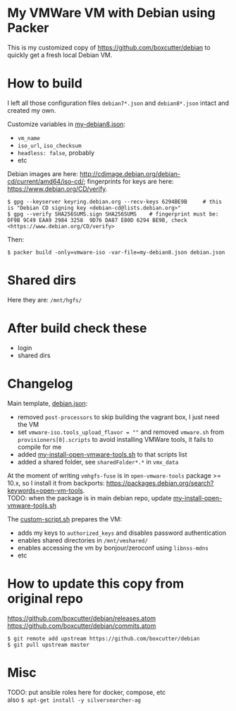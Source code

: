 
# My VMWare VM with Debian using Packer

This is my customized copy of <https://github.com/boxcutter/debian> to quickly get a fresh local Debian VM.

# How to build

I left all those configuration files `debian7*.json` and `debian8*.json` intact and created my own.

Customize variables in [my-debian8.json](my-debian8.json):

- `vm_name`
- `iso_url`, `iso_checksum`
- `headless: false`, probably
- etc

Debian images are here: <http://cdimage.debian.org/debian-cd/current/amd64/iso-cd/>; fingerprints for keys are here: <https://www.debian.org/CD/verify>.

``` Shell
$ gpg --keyserver keyring.debian.org --recv-keys 6294BE9B     # this is "Debian CD signing key <debian-cd@lists.debian.org>"
$ gpg --verify SHA256SUMS.sign SHA256SUMS    # fingerprint must be: DF9B 9C49 EAA9 2984 3258  9D76 DA87 E80D 6294 BE9B, check <https://www.debian.org/CD/verify>
```

Then:

``` Shell
$ packer build -only=vmware-iso -var-file=my-debian8.json debian.json
```

# Shared dirs

Here they are: `/mnt/hgfs/`

# After build check these

- login
- shared dirs

# Changelog

Main template, [debian.json](debian.json):

- removed `post-processors` to skip building the vagrant box, I just need the VM
- set `vmware-iso.tools_upload_flavor = ""` and removed `vmware.sh` from `provisioners[0].scripts` to avoid installing VMWare tools, it fails to compile for me
- added [my-install-open-vmware-tools.sh](my-install-open-vmware-tools.sh) to that scripts list
- added a shared folder, see `sharedFolder*.*` in `vmx_data`

At the moment of writing `vmhgfs-fuse` is in `open-vmware-tools` package >= 10.x, so I install it from backports: <https://packages.debian.org/search?keywords=open-vm-tools>.  
TODO: when the package is in main debian repo, update [my-install-open-vmware-tools.sh](my-install-open-vmware-tools.sh)


The [custom-script.sh](custom-script.sh) prepares the VM:

- adds my keys to `authorized_keys` and disables password authentication
- enables shared directories in `/mnt/vmshared/`
- enables accessing the vm by bonjour/zeroconf using `libnss-mdns`
- etc

# How to update this copy from original repo

<https://github.com/boxcutter/debian/releases.atom>  
<https://github.com/boxcutter/debian/commits.atom>

``` Shell
$ git remote add upstream https://github.com/boxcutter/debian
$ git pull upstream master
```


# Misc

TODO: put ansible roles here for docker, compose, etc  
also `$ apt-get install -y silversearcher-ag`

